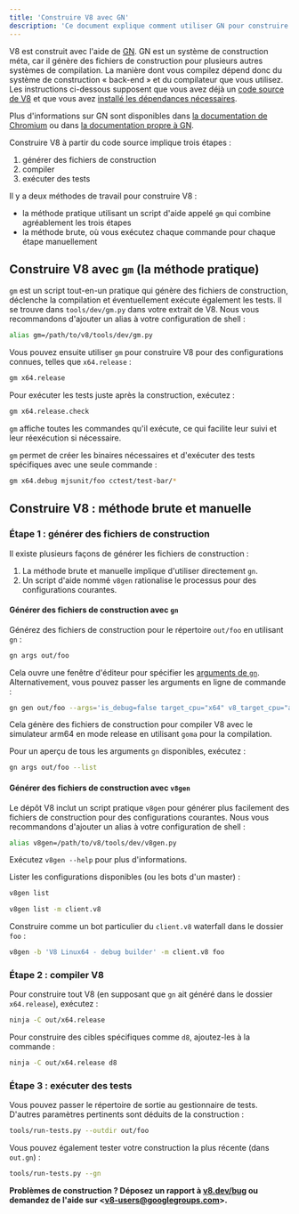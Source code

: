 ```yaml
---
title: 'Construire V8 avec GN'
description: 'Ce document explique comment utiliser GN pour construire V8.'
---
```

V8 est construit avec l'aide de [GN](https://gn.googlesource.com/gn/+/master/docs/). GN est un système de construction méta, car il génère des fichiers de construction pour plusieurs autres systèmes de compilation. La manière dont vous compilez dépend donc du système de construction « back-end » et du compilateur que vous utilisez.
Les instructions ci-dessous supposent que vous avez déjà un [code source de V8](/docs/source-code) et que vous avez [installé les dépendances nécessaires](/docs/build).

Plus d'informations sur GN sont disponibles dans [la documentation de Chromium](https://www.chromium.org/developers/gn-build-configuration) ou dans [la documentation propre à GN](https://gn.googlesource.com/gn/+/master/docs/).

Construire V8 à partir du code source implique trois étapes :

1. générer des fichiers de construction
1. compiler
1. exécuter des tests

Il y a deux méthodes de travail pour construire V8 :

- la méthode pratique utilisant un script d'aide appelé `gm` qui combine agréablement les trois étapes
- la méthode brute, où vous exécutez chaque commande pour chaque étape manuellement

## Construire V8 avec `gm` (la méthode pratique)

`gm` est un script tout-en-un pratique qui génère des fichiers de construction, déclenche la compilation et éventuellement exécute également les tests. Il se trouve dans `tools/dev/gm.py` dans votre extrait de V8. Nous vous recommandons d'ajouter un alias à votre configuration de shell :

```bash
alias gm=/path/to/v8/tools/dev/gm.py
```

Vous pouvez ensuite utiliser `gm` pour construire V8 pour des configurations connues, telles que `x64.release` :

```bash
gm x64.release
```

Pour exécuter les tests juste après la construction, exécutez :

```bash
gm x64.release.check
```

`gm` affiche toutes les commandes qu'il exécute, ce qui facilite leur suivi et leur réexécution si nécessaire.

`gm` permet de créer les binaires nécessaires et d'exécuter des tests spécifiques avec une seule commande :

```bash
gm x64.debug mjsunit/foo cctest/test-bar/*
```

## Construire V8 : méthode brute et manuelle

### Étape 1 : générer des fichiers de construction

Il existe plusieurs façons de générer les fichiers de construction :

1. La méthode brute et manuelle implique d'utiliser directement `gn`.
1. Un script d'aide nommé `v8gen` rationalise le processus pour des configurations courantes.

#### Générer des fichiers de construction avec `gn`

Générez des fichiers de construction pour le répertoire `out/foo` en utilisant `gn` :

```bash
gn args out/foo
```

Cela ouvre une fenêtre d'éditeur pour spécifier les [arguments de `gn`](https://gn.googlesource.com/gn/+/master/docs/reference.md). Alternativement, vous pouvez passer les arguments en ligne de commande :

```bash
gn gen out/foo --args='is_debug=false target_cpu="x64" v8_target_cpu="arm64" use_goma=true'
```

Cela génère des fichiers de construction pour compiler V8 avec le simulateur arm64 en mode release en utilisant `goma` pour la compilation.

Pour un aperçu de tous les arguments `gn` disponibles, exécutez :

```bash
gn args out/foo --list
```

#### Générer des fichiers de construction avec `v8gen`

Le dépôt V8 inclut un script pratique `v8gen` pour générer plus facilement des fichiers de construction pour des configurations courantes. Nous vous recommandons d'ajouter un alias à votre configuration de shell :

```bash
alias v8gen=/path/to/v8/tools/dev/v8gen.py
```

Exécutez `v8gen --help` pour plus d'informations.

Lister les configurations disponibles (ou les bots d'un master) :

```bash
v8gen list
```

```bash
v8gen list -m client.v8
```

Construire comme un bot particulier du `client.v8` waterfall dans le dossier `foo` :

```bash
v8gen -b 'V8 Linux64 - debug builder' -m client.v8 foo
```

### Étape 2 : compiler V8

Pour construire tout V8 (en supposant que `gn` ait généré dans le dossier `x64.release`), exécutez :

```bash
ninja -C out/x64.release
```

Pour construire des cibles spécifiques comme `d8`, ajoutez-les à la commande :

```bash
ninja -C out/x64.release d8
```

### Étape 3 : exécuter des tests

Vous pouvez passer le répertoire de sortie au gestionnaire de tests. D'autres paramètres pertinents sont déduits de la construction :

```bash
tools/run-tests.py --outdir out/foo
```

Vous pouvez également tester votre construction la plus récente (dans `out.gn`) :

```bash
tools/run-tests.py --gn
```

**Problèmes de construction ? Déposez un rapport à [v8.dev/bug](/bug) ou demandez de l'aide sur &lt;v8-users@googlegroups.com>.**
